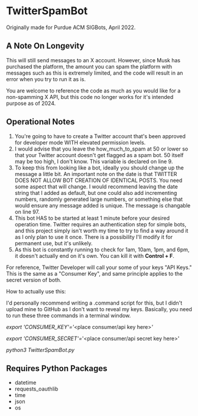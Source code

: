 # TwitterSpamBot
Originally made for Purdue ACM SIGBots, April 2022.

## A Note On Longevity
This will still send messages to an X account. However, since Musk has purchased the platform, the amount you can spam the platform with messages such as this is extremely limited, and the code will result in an error when you try to run it as is.

You are welcome to reference the code as much as you would like for a non-spamming X API, but this code no longer works for it's intended purpose as of 2024.

## Operational Notes

1. You're going to have to create a Twitter account that's been approved for developer mode WITH elevated permission levels.
2. I would advise that you leave the how_much_to_spam at 50 or lower so that your Twitter account doesn't get flagged as a spam bot. 50 itself may be too high, I don't know. This variable is declared on line 9.
3. To keep this from looking like a bot, ideally you should change up the message a little bit. An important note on the date is that TWITTER DOES NOT ALLOW BOT CREATION OF IDENTICAL POSTS. You need some aspect that will change. I would recommend leaving the date string that I added as default, but one could also add incrementing numbers, randomly generated large numbers, or something else that would ensure any message added is unique. The message is changable on line 97.
4. This bot HAS to be started at least 1 minute before your desired operation time. Twitter requires an authentication step for simple bots, and this project simply isn't worth my time to try to find a way around it as I only plan to use it once. There is a possibility I'll modify it for permanent use, but it's unlikely.
5. As this bot is constantly running to check for 1am, 10am, 1pm, and 6pm, it doesn't actually end on it's own. You can kill it with **Control + F**.

For reference, Twitter Developer will call your some of your keys "API Keys." This is the same as a "Consumer Key", and same principle applies to the secret version of both.

How to actually use this:

I'd personally recommend writing a .command script for this, but I didn't upload mine to GitHub as I don't want to reveal my keys. Basically, you need to run these three commands in a terminal window.

_export 'CONSUMER_KEY'='_<place consumer/api key here>_'_

_export 'CONSUMER_SECRET'=_'<place consumer/api secret key here>'
  
_python3 TwitterSpamBot.py_
  
## Requires Python Packages
- datetime
- requests_oauthlib
- time
- json
- os
